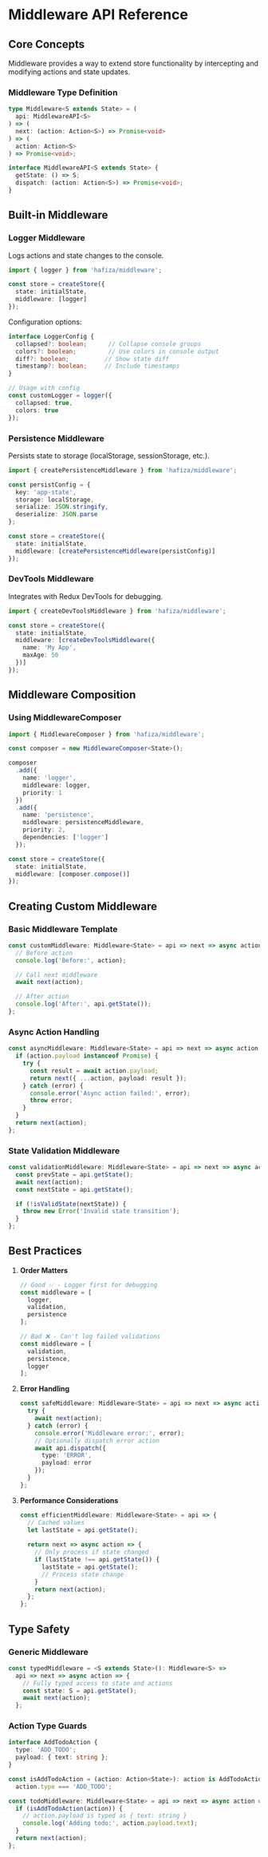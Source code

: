 # Middleware API Reference

## Core Concepts

Middleware provides a way to extend store functionality by intercepting and modifying actions and state updates.

### Middleware Type Definition

```typescript
type Middleware<S extends State> = (
  api: MiddlewareAPI<S>
) => (
  next: (action: Action<S>) => Promise<void>
) => (
  action: Action<S>
) => Promise<void>;

interface MiddlewareAPI<S extends State> {
  getState: () => S;
  dispatch: (action: Action<S>) => Promise<void>;
}
```

## Built-in Middleware

### Logger Middleware

Logs actions and state changes to the console.

```typescript
import { logger } from 'hafiza/middleware';

const store = createStore({
  state: initialState,
  middleware: [logger]
});
```

Configuration options:
```typescript
interface LoggerConfig {
  collapsed?: boolean;      // Collapse console groups
  colors?: boolean;         // Use colors in console output
  diff?: boolean;          // Show state diff
  timestamp?: boolean;     // Include timestamps
}

// Usage with config
const customLogger = logger({
  collapsed: true,
  colors: true
});
```

### Persistence Middleware

Persists state to storage (localStorage, sessionStorage, etc.).

```typescript
import { createPersistenceMiddleware } from 'hafiza/middleware';

const persistConfig = {
  key: 'app-state',
  storage: localStorage,
  serialize: JSON.stringify,
  deserialize: JSON.parse
};

const store = createStore({
  state: initialState,
  middleware: [createPersistenceMiddleware(persistConfig)]
});
```

### DevTools Middleware

Integrates with Redux DevTools for debugging.

```typescript
import { createDevToolsMiddleware } from 'hafiza/middleware';

const store = createStore({
  state: initialState,
  middleware: [createDevToolsMiddleware({
    name: 'My App',
    maxAge: 50
  })]
});
```

## Middleware Composition

### Using MiddlewareComposer

```typescript
import { MiddlewareComposer } from 'hafiza/middleware';

const composer = new MiddlewareComposer<State>();

composer
  .add({
    name: 'logger',
    middleware: logger,
    priority: 1
  })
  .add({
    name: 'persistence',
    middleware: persistenceMiddleware,
    priority: 2,
    dependencies: ['logger']
  });

const store = createStore({
  state: initialState,
  middleware: [composer.compose()]
});
```

## Creating Custom Middleware

### Basic Middleware Template

```typescript
const customMiddleware: Middleware<State> = api => next => async action => {
  // Before action
  console.log('Before:', action);

  // Call next middleware
  await next(action);

  // After action
  console.log('After:', api.getState());
};
```

### Async Action Handling

```typescript
const asyncMiddleware: Middleware<State> = api => next => async action => {
  if (action.payload instanceof Promise) {
    try {
      const result = await action.payload;
      return next({ ...action, payload: result });
    } catch (error) {
      console.error('Async action failed:', error);
      throw error;
    }
  }
  return next(action);
};
```

### State Validation Middleware

```typescript
const validationMiddleware: Middleware<State> = api => next => async action => {
  const prevState = api.getState();
  await next(action);
  const nextState = api.getState();

  if (!isValidState(nextState)) {
    throw new Error('Invalid state transition');
  }
};
```

## Best Practices

1. **Order Matters**
   ```typescript
   // Good ✅ - Logger first for debugging
   const middleware = [
     logger,
     validation,
     persistence
   ];

   // Bad ❌ - Can't log failed validations
   const middleware = [
     validation,
     persistence,
     logger
   ];
   ```

2. **Error Handling**
   ```typescript
   const safeMiddleware: Middleware<State> = api => next => async action => {
     try {
       await next(action);
     } catch (error) {
       console.error('Middleware error:', error);
       // Optionally dispatch error action
       await api.dispatch({
         type: 'ERROR',
         payload: error
       });
     }
   };
   ```

3. **Performance Considerations**
   ```typescript
   const efficientMiddleware: Middleware<State> = api => {
     // Cached values
     let lastState = api.getState();
     
     return next => async action => {
       // Only process if state changed
       if (lastState !== api.getState()) {
         lastState = api.getState();
         // Process state change
       }
       return next(action);
     };
   };
   ```

## Type Safety

### Generic Middleware

```typescript
const typedMiddleware = <S extends State>(): Middleware<S> =>
  api => next => async action => {
    // Fully typed access to state and actions
    const state: S = api.getState();
    await next(action);
  };
```

### Action Type Guards

```typescript
interface AddTodoAction {
  type: 'ADD_TODO';
  payload: { text: string };
}

const isAddTodoAction = (action: Action<State>): action is AddTodoAction =>
  action.type === 'ADD_TODO';

const todoMiddleware: Middleware<State> = api => next => async action => {
  if (isAddTodoAction(action)) {
    // action.payload is typed as { text: string }
    console.log('Adding todo:', action.payload.text);
  }
  return next(action);
};
``` 